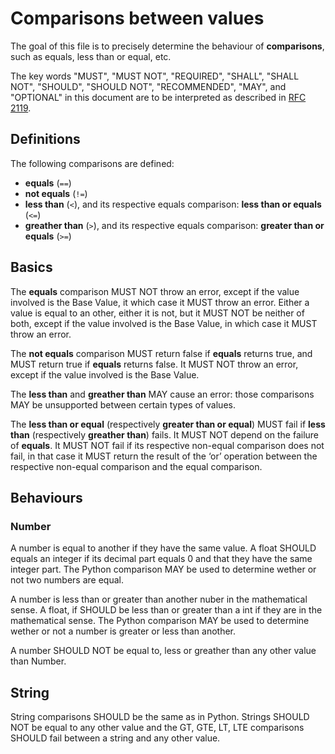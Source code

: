 # Comparisons between values

The goal of this file is to precisely determine the behaviour of **comparisons**, such as equals, less than or equal, etc.

The key words "MUST", "MUST NOT", "REQUIRED", "SHALL", "SHALL
NOT", "SHOULD", "SHOULD NOT", "RECOMMENDED",  "MAY", and
"OPTIONAL" in this document are to be interpreted as described in
[RFC 2119](https://datatracker.ietf.org/doc/html/rfc2119).

## Definitions

The following comparisons are defined:
* **equals** (`==`)
* **not equals** (`!=`)
* **less than** (`<`), and its respective equals comparison: **less than or equals** (`<=`)
* **greather than** (`>`), and its respective equals comparison: **greater than or equals** (`>=`)

## Basics

The **equals** comparison MUST NOT throw an error, except if the value involved is the Base Value, it which case it MUST throw an error. Either a value is equal to an other, either it is not, but it MUST NOT be neither of both, except if the value involved is the Base Value, in which case it MUST throw an error.

The **not equals** comparison MUST return false if **equals** returns true, and MUST return true if **equals** returns false. It MUST NOT throw an error, except if the value involved is the Base Value.

The **less than** and **greather than** MAY cause an error: those comparisons MAY be unsupported between certain types of values.

The **less than or equal** (respectively **greater than or equal**) MUST fail if **less than** (respectively **greather than**) fails. It MUST NOT depend on the failure of **equals**. It MUST NOT fail if its respective non-equal comparison does not fail, in that case it MUST return the result of the ‘or’ operation between the respective non-equal comparison and the equal comparison.

## Behaviours
### Number
A number is equal to another if they have the same value. A float SHOULD equals an integer if its decimal part equals 0 and that they have the same integer part. The Python comparison MAY be used to determine wether or not two numbers are equal.

A number is less than or greater than another nuber in the mathematical sense. A float, if SHOULD be less than or greater than a int if they are in the mathematical sense. The Python comparison MAY be used to determine wether or not a number is greater or less than another.

A number SHOULD NOT be equal to, less or greather than any other value than Number.

## String
String comparisons SHOULD be the same as in Python. Strings SHOULD NOT be equal to any other value and the GT, GTE, LT, LTE comparisons SHOULD fail between a string and any other value.
